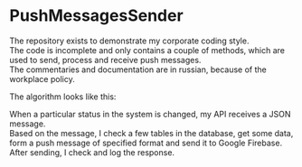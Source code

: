 # PushMessagesSender
The repository exists to demonstrate my corporate coding style.  
The code is incomplete and only contains a couple of methods, which are used to send, process and receive push messages.  
The commentaries and documentation are in russian, because of the workplace policy.

The algorithm looks like this:

When a particular status in the system is changed, my API receives a JSON message.  
Based on the message, I check a few tables in the database, get some data, form a push message of specified format and send it to Google Firebase.  
After sending, I check and log the response.
